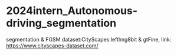 # 2024intern_Autonomous-driving_segmentation
segmentation & FGSM
dataset:CityScapes:leftImg8bit & gtFine, link: https://www.cityscapes-dataset.com/
